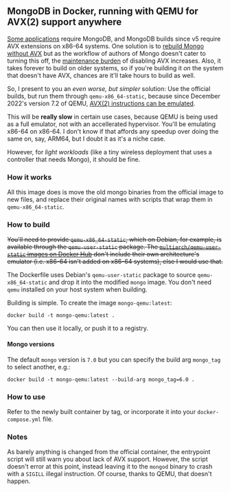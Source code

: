 ## MongoDB in Docker, running with QEMU for AVX(2) support anywhere

[Some
applications](https://docs.linuxserver.io/images/docker-unifi-network-application/)
require MongoDB, and MongoDB builds since v5 require AVX extensions on x86-64
systems. One solution is to [rebuild Mongo without
AVX](https://github.com/GermanAizek/mongodb-without-avx) but as the workflow of
authors of Mongo doesn't cater to turning this off, the [maintenance
burden](https://github.com/GermanAizek/mongodb-without-avx/issues/16) of
disabling AVX increases. Also, it takes forever to build on older systems, so
if you're building it _on_ the system that doesn't have AVX, chances are it'll
take hours to build as well.

So, I present to you an _even worse, but simpler_ solution: Use the official
builds, but run them through `qemu-x86_64-static`, because since December
2022's version 7.2 of QEMU, [AVX(2) instructions can be
emulated](https://www.qemu.org/2022/12/14/qemu-7-2-0/).

This will be **really slow** in certain use cases, because QEMU is being used
as a full emulator, not with an accellerated hypervisor. You'll be emulating
x86-64 on x86-64. I don't know if that affords any speedup over doing the same
on, say, ARM64, but I doubt it as it's a niche case.

However, for _light workloads_ (like a tiny wireless deployment that uses a
controller that needs Mongo), it should be fine.

### How it works

All this image does is move the old mongo binaries from the official image to
new files, and replace their original names with scripts that wrap them in
`qemu-x86_64-static`.

### How to build

~~You'll need to provide `qemu-x86_64-static`, which on Debian, for example, is available through the `qemu-user-static` package. The [`multiarch/qemu-user-static` images on Docker Hub](https://hub.docker.com/r/multiarch/qemu-user-static/) don't include their own architecture's emulator (i.e. x86-64 isn't added on x86-64 systems), else I would use that.~~

The Dockerfile uses Debian's `qemu-user-static` package to source
`qemu-x86_64-static` and drop it into the modified `mongo` image. You don't
need `qemu` installed on your host system when building.

Building is simple. To create the image `mongo-qemu:latest`:

```
docker build -t mongo-qemu:latest .
```

You can then use it locally, or push it to a registry.

#### Mongo versions

The default `mongo` version is `7.0` but you can specify the build arg
`mongo_tag` to select another, e.g.:

```
docker build -t mongo-qemu:latest --build-arg mongo_tag=6.0 .
```

### How to use

Refer to the newly built container by tag, or incorporate it into your
`docker-compose.yml` file.

### Notes

As barely anything is changed from the official container, the entrypoint
script will still warn you about lack of AVX support. However, the script
doesn't error at this point, instead leaving it to the `mongod` binary to crash
with a `SIGILL` illegal instruction. Of course, thanks to QEMU, that doesn't
happen.
